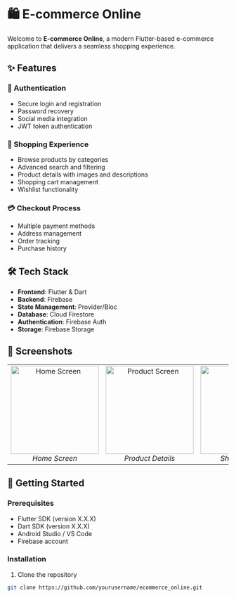 # 🛍️ E-commerce Online

Welcome to **E-commerce Online**, a modern Flutter-based e-commerce application that delivers a seamless shopping experience. 

## ✨ Features

### 🔐 Authentication
- Secure login and registration
- Password recovery
- Social media integration
- JWT token authentication

### 🛒 Shopping Experience
- Browse products by categories
- Advanced search and filtering
- Product details with images and descriptions
- Shopping cart management
- Wishlist functionality

### 💳 Checkout Process
- Multiple payment methods
- Address management
- Order tracking
- Purchase history

## 🛠️ Tech Stack

- **Frontend**: Flutter & Dart
- **Backend**: Firebase
- **State Management**: Provider/Bloc
- **Database**: Cloud Firestore
- **Authentication**: Firebase Auth
- **Storage**: Firebase Storage

## 📱 Screenshots

<div align="center">
  <table>
    <tr>
      <td align="center">
        <img src="path_to_home_screenshot.png" width="200" alt="Home Screen"/>
        <br />
        <em>Home Screen</em>
      </td>
      <td align="center">
        <img src="path_to_product_screenshot.png" width="200" alt="Product Screen"/>
        <br />
        <em>Product Details</em>
      </td>
      <td align="center">
        <img src="path_to_cart_screenshot.png" width="200" alt="Cart Screen"/>
        <br />
        <em>Shopping Cart</em>
      </td>
    </tr>
  </table>
</div>

## 🚀 Getting Started

### Prerequisites
- Flutter SDK (version X.X.X)
- Dart SDK (version X.X.X)
- Android Studio / VS Code
- Firebase account

### Installation

1. Clone the repository
```bash
git clone https://github.com/yourusername/ecommerce_online.git
